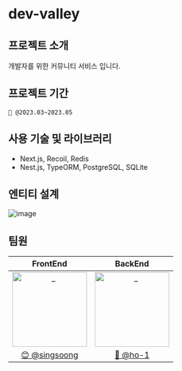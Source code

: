 # dev-valley

## 프로젝트 소개
개발자를 위한 커뮤니티 서비스 입니다.

## 프로젝트 기간

```
🏁 @2023.03~2023.05
```

## 사용 기술 및 라이브러리

- Next.js, Recoil, Redis
- Nest.js, TypeORM, PostgreSQL, SQLite

## 엔티티 설계

![image](https://github.com/DevValley-team/dev-valley/assets/57972951/416d28dc-e386-4bbf-9d20-dbcca2fe3bbb)

## 팀원

| FrontEnd | BackEnd |
| :----------------------------------------------------------: | :----------------------------------------------------------: |
| <img src="https://avatars.githubusercontent.com/u/72503811?v=4" width=150px alt="_"/> | <img src="https://avatars.githubusercontent.com/u/57972951?v=4" width=150px alt="_"/> | 
| [😊 @singsoong](https://github.com/singsoong) | [🤖 @ho-1](https://github.com/ho-1) | 
